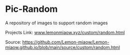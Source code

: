 # Pic-Random
A repository of images to support random images

Projects Link: www.lemonmiaow.xyz/custom/random.html

Source: https://github.com/Lemon-miaow/Lemon-miaow.github.io/blob/main/source/custom/random.html
